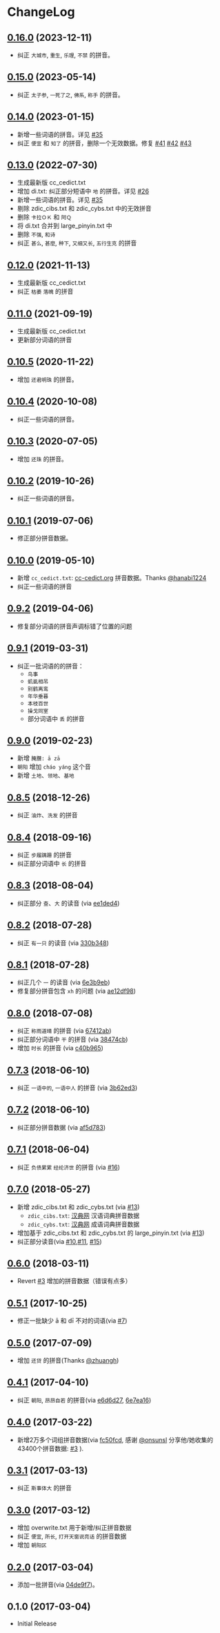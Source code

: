 # ChangeLog

## [0.16.0] (2023-12-11)

* 纠正 `大城市`, `重生`, `乐理`, `不禁` 的拼音。


## [0.15.0] (2023-05-14)

* 纠正 `太子参`, `一死了之`, `佛系`, `称手` 的拼音。


## [0.14.0] (2023-01-15)

* 新增一些词语的拼音。详见 [#35]
* 纠正 `便宜` 和 `知了` 的拼音，删除一个无效数据。修复 [#41] [#42] [#43]


## [0.13.0] (2022-07-30)

* 生成最新版 cc\_cedict.txt
* 增加 di.txt: 纠正部分短语中 `地` 的拼音。详见 [#26]
* 新增一些词语的拼音。详见 [#35]
* 剔除 zdic\_cibs.txt 和 zdic\_cybs.txt 中的无效拼音
* 删除 `卡拉ＯＫ` 和 `阿Ｑ`
* 将 di.txt 合并到 large\_pinyin.txt 中
* 删除 `不强`, `和诗`
* 纠正 `甚么`, `甚麼`, `种下`, `又细又长`, `五行生克` 的拼音


## [0.12.0] (2021-11-13)

* 生成最新版 cc\_cedict.txt
* 纠正 `枯萎` `落魄` 的拼音


## [0.11.0] (2021-09-19)

* 生成最新版 cc\_cedict.txt
* 更新部分词语的拼音


## [0.10.5] (2020-11-22)

* 增加 `还君明珠` 的拼音。


## [0.10.4] (2020-10-08)

* 纠正一些词语的拼音。


## [0.10.3] (2020-07-05)

* 增加 `还珠` 的拼音。


## [0.10.2] (2019-10-26)

* 纠正一些词语的拼音。


## [0.10.1] (2019-07-06)

* 修正部分拼音数据。


## [0.10.0] (2019-05-10)

* 新增 `cc_cedict.txt`: [cc-cedict.org](https://cc-cedict.org/) 拼音数据。Thanks [@hanabi1224]
* 纠正一些词语的拼音


## [0.9.2] (2019-04-06)

* 修复部分词语的拼音声调标错了位置的问题


## [0.9.1] (2019-03-31)

* 纠正一批词语的的拼音：
  * `鸟事`
  * `虮虱相吊`
  * `别鹤离鸾`
  * `年华垂暮`
  * `本枝百世`
  * `操戈同室`
  * 部分词语中 `丢` 的拼音


## [0.9.0] (2019-02-23)

* 新增 `腌臢: ā zā`
* `朝阳` 增加 `cháo yáng` 这个音
* 新增 `土地`、`领地`、`基地`


## [0.8.5] (2018-12-26)

* 纠正 `油炸`、`洗发` 的拼音


## [0.8.4] (2018-09-16)

* 纠正 `步履蹒跚` 的拼音
* 纠正部分词语中 `长` 的拼音


## [0.8.3] (2018-08-04)

* 纠正部分 `查`、`大` 的读音 (via [ee1ded4])


## [0.8.2] (2018-07-28)

* 纠正 `有一只` 的读音 (via [330b348])


## [0.8.1] (2018-07-28)

* 纠正几个 `一` 的读音 (via [6e3b9eb])
* 修复部分拼音包含 `xh` 的问题 (via [ae12df98])


## [0.8.0] (2018-07-08)

* 纠正 `称雨道晴` 的拼音 (via [67412ab])
* 纠正部分词语中 `干` 的拼音 (via [38474cb])
* 增加 `时长` 的拼音 (via [c40b965])


## [0.7.3] (2018-06-10)

* 纠正 `一语中的`, `一语中人` 的拼音 (via [3b62ed3])


## [0.7.2] (2018-06-10)

* 纠正部分拼音数据 (via [af5d783])


## [0.7.1] (2018-06-04)

* 纠正 `负债累累` `经纶济世` 的拼音 (via [#16])


## [0.7.0] (2018-05-27)

* 新增 zdic_cibs.txt 和 zdic_cybs.txt (via [#13])
  * `zdic_cibs.txt`: [汉典网](http://www.zdic.net) 汉语词典拼音数据
  * `zdic_cybs.txt`: [汉典网](http://www.zdic.net) 成语词典拼音数据
* 增加基于 zdic_cibs.txt 和 zdic_cybs.txt 的 large_pinyin.txt (via [#13])
* 纠正部分读音(via [#10],[#11], [#15])


## [0.6.0] (2018-03-11)

* Revert [#3](https://github.com/mozillazg/phrase-pinyin-data/pull/3) 增加的拼音数据（错误有点多）


## [0.5.1] (2017-10-25)

* 修正一批缺少 ā 和 dī 不对的词语(via [#7][#7])


## [0.5.0] (2017-07-09)

* 增加 `还贷` 的拼音(Thanks [@zhuangh](https://github.com/zhuangh))


## [0.4.1] (2017-04-10)

* 纠正 `朝阳`, `昂昂自若` 的拼音(via [e6d6d27][e6d6d27], [6e7ea16][6e7ea16])


## [0.4.0] (2017-03-22)

* 新增2万多个词组拼音数据(via [fc50fcd][fc50fcd], 感谢 [@onsunsl][@onsunsl] 分享他/她收集的43400个拼音数据: [#3][#3] ).


## [0.3.1] (2017-03-13)

* 纠正 `斯事体大` 的拼音


## [0.3.0] (2017-03-12)

* 增加 overwrite.txt 用于新增/纠正拼音数据
* 纠正 `便宜`, `所长`, `打开天窗说亮话` 的拼音数据
* 增加 `朝阳区`


## [0.2.0] (2017-03-04)

* 添加一批拼音(via [04de9f7][04de9f7])。


## 0.1.0 (2017-03-04)

* Initial Release


[0.10.4]: https://github.com/mozillazg/phrase-pinyin-data/compare/v0.10.3...v0.10.4
[0.10.3]: https://github.com/mozillazg/phrase-pinyin-data/compare/v0.10.2...v0.10.3
[0.10.2]: https://github.com/mozillazg/phrase-pinyin-data/compare/v0.10.1...v0.10.2
[0.10.1]: https://github.com/mozillazg/phrase-pinyin-data/compare/v0.10.0...v0.10.1
[0.10.0]: https://github.com/mozillazg/phrase-pinyin-data/compare/v0.9.2...v0.10.0
[0.9.2]: https://github.com/mozillazg/phrase-pinyin-data/compare/v0.9.1...v0.9.2
[0.9.1]: https://github.com/mozillazg/phrase-pinyin-data/compare/v0.9.0...v0.9.1
[0.9.0]: https://github.com/mozillazg/phrase-pinyin-data/compare/v0.8.5...v0.9.0
[0.8.5]: https://github.com/mozillazg/phrase-pinyin-data/compare/v0.8.4...v0.8.5
[0.8.4]: https://github.com/mozillazg/phrase-pinyin-data/compare/v0.8.3...v0.8.4
[0.8.3]: https://github.com/mozillazg/phrase-pinyin-data/compare/v0.8.2...v0.8.3
[0.8.2]: https://github.com/mozillazg/phrase-pinyin-data/compare/v0.8.1...v0.8.2
[0.8.1]: https://github.com/mozillazg/phrase-pinyin-data/compare/v0.8.0...v0.8.1
[0.8.0]: https://github.com/mozillazg/phrase-pinyin-data/compare/v0.7.3...v0.8.0
[0.7.3]: https://github.com/mozillazg/phrase-pinyin-data/compare/v0.7.2...v0.7.3
[0.7.2]: https://github.com/mozillazg/phrase-pinyin-data/compare/v0.7.1...v0.7.2
[0.7.1]: https://github.com/mozillazg/phrase-pinyin-data/compare/v0.7.0...v0.7.1
[0.7.0]: https://github.com/mozillazg/phrase-pinyin-data/compare/v0.6.0...v0.7.0
[0.6.0]: https://github.com/mozillazg/phrase-pinyin-data/compare/v0.5.0...v0.6.0
[0.5.1]: https://github.com/mozillazg/phrase-pinyin-data/compare/v0.5.0...v0.5.1
[0.5.0]: https://github.com/mozillazg/phrase-pinyin-data/compare/v0.4.1...v0.5.0
[0.4.1]: https://github.com/mozillazg/phrase-pinyin-data/compare/v0.4.0...v0.4.1
[0.4.0]: https://github.com/mozillazg/phrase-pinyin-data/compare/v0.3.1...v0.4.0
[0.3.1]: https://github.com/mozillazg/phrase-pinyin-data/compare/v0.3.0...v0.3.1
[0.3.0]: https://github.com/mozillazg/phrase-pinyin-data/compare/v0.2.0...v0.3.0
[0.2.0]: https://github.com/mozillazg/phrase-pinyin-data/compare/v0.1.0...v0.2.0


[04de9f7]: https://github.com/mozillazg/phrase-pinyin-data/commit/04de9f7f520e2f2188cb4c468c30d6fb811a20ba
[fc50fcd]: https://github.com/mozillazg/phrase-pinyin-data/commit/fc50fcd7faa94205096d582fc7a1b31265943a85
[@onsunsl]: https://github.com/onsunsl
[#3]: https://github.com/mozillazg/phrase-pinyin-data/pull/3
[e6d6d27]: https://github.com/mozillazg/phrase-pinyin-data/commit/e6d6d270900fdca32ccbe9a414ea4642e537e522
[6e7ea16]: https://github.com/mozillazg/phrase-pinyin-data/commit/6e7ea167dee0c812514f0bf9701ff5c103a566af
[#7]: https://github.com/mozillazg/phrase-pinyin-data/pull/7
[#10]: https://github.com/mozillazg/phrase-pinyin-data/pull/10
[#11]: https://github.com/mozillazg/phrase-pinyin-data/pull/11
[#13]: https://github.com/mozillazg/phrase-pinyin-data/pull/13
[#15]: https://github.com/mozillazg/phrase-pinyin-data/pull/15
[#16]: https://github.com/mozillazg/phrase-pinyin-data/pull/16
[#26]: https://github.com/mozillazg/phrase-pinyin-data/issues/26
[#41]: https://github.com/mozillazg/phrase-pinyin-data/issues/41
[#42]: https://github.com/mozillazg/phrase-pinyin-data/issues/42
[#43]: https://github.com/mozillazg/phrase-pinyin-data/issues/43
[#35]: https://github.com/mozillazg/phrase-pinyin-data/pull/35
[af5d783]: https://github.com/mozillazg/phrase-pinyin-data/commit/af5d7831b0e84e4a5306e304b3b2da3268e35f17
[3b62ed3]: https://github.com/mozillazg/phrase-pinyin-data/commit/3b62ed303f129868c7ccee4f2d5e44dcea7d30d4
[67412ab]: https://github.com/mozillazg/phrase-pinyin-data/commit/67412abbf8570ac80a41dc012f228c0864823a62
[38474cb]: https://github.com/mozillazg/phrase-pinyin-data/commit/38474cb91dedd27b3d51b39811704f3d045837b1
[c40b965]: https://github.com/mozillazg/phrase-pinyin-data/commit/c40b9653ea2ab066d1c0606e9e07dd4225ff2485
[6e3b9eb]: https://github.com/mozillazg/phrase-pinyin-data/commit/6e3b9eb805ed3e3a5955c179e752ec5e1293216f
[ae12df98]: https://github.com/mozillazg/phrase-pinyin-data/commit/ae12df98438a508249bdf591334b6415bb5ccf8d
[330b348]: https://github.com/mozillazg/phrase-pinyin-data/commit/330b3481ba350de07b580991a5a8b7a83aaefde9
[ee1ded4]: https://github.com/mozillazg/phrase-pinyin-data/commit/ee1ded4938624ac4ce3dc7991ab370e09dbd745c
[@hanabi1224]: https://github.com/hanabi1224
[0.10.5]: https://github.com/mozillazg/phrase-pinyin-data/compare/v0.10.4...v0.10.5
[0.11.0]: https://github.com/mozillazg/phrase-pinyin-data/compare/v0.10.5...v0.11.0
[0.12.0]: https://github.com/mozillazg/phrase-pinyin-data/compare/v0.11.0...v0.12.0
[0.13.0]: https://github.com/mozillazg/phrase-pinyin-data/compare/v0.12.0...v0.13.0
[0.14.0]: https://github.com/mozillazg/phrase-pinyin-data/compare/v0.13.0...v0.14.0
[0.15.0]: https://github.com/mozillazg/phrase-pinyin-data/compare/v0.14.0...v0.15.0
[0.16.0]: https://github.com/mozillazg/phrase-pinyin-data/compare/v0.15.0...v0.16.0

